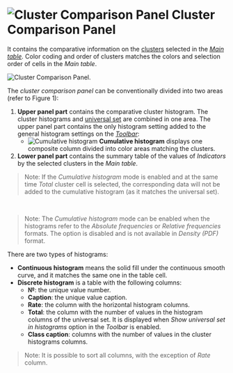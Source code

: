 # ![Cluster Comparison Panel](../../images/icons/viewers/cluster-profiles/cluster-profiles/sliced_18x18/scales_default.svg) Cluster Comparison Panel

It contains the comparative information on the [clusters](https://wiki.loginom.ru/articles/cluster.html) selected in the [*Main table*](./main-table.md). Color coding and order of clusters matches the colors and selection order of cells in the *Main table*.

![Cluster Comparison Panel.](./images/cluster-profilies-comparison-panel.png)

The *cluster comparison panel* can be conventionally divided into two areas (refer to Figure 1):

1. **Upper panel part** contains the comparative cluster histogram. The cluster histograms and [universal set](https://wiki.loginom.ru/articles/general-population.html) are combined in one area. The upper panel part contains the only histogram setting added to the general histogram settings on the [*Toolbar*](./toolbar.md):
   * ![Cumulative histogram](../../images/icons/viewers/cluster-profiles/cluster-profiles/sliced_18x18/stacked-histogram_default.svg) **Cumulative histogram** displays one composite column divided into color areas matching the clusters.
2. **Lower panel part** contains the summary table of the values of *Indicators* by the selected clusters in the *Main table*.

> Note: If the *Cumulative histogram* mode is enabled and at the same time *Total* cluster cell is selected, the corresponding data will not be added to the cumulative histogram (as it matches the universal set).

&nbsp;
> Note: The *Cumulative histogram* mode can be enabled when the histograms refer to the *Absolute frequencies* or *Relative frequencies* formats. The option is disabled and is not available in *Density (PDF)* format.

There are two types of histograms:

* **Сontinuous histogram** means the solid fill under the continuous smooth curve, and it matches the same one in the table cell.
* **Discrete histogram** is a table with the following columns:
   * **№**: the unique value number.
   * **Caption**: the unique value caption.
   * **Rate**: the column with the horizontal histogram columns.
   * **Total**: the column with the number of values in the histogram columns of the universal set. It is displayed when *Show universal set in histograms* option in the *Toolbar* is enabled.
   * **Class caption**: columns with the number of values in the cluster histograms columns.

> Note: It is possible to sort all columns, with the exception of *Rate* column.
